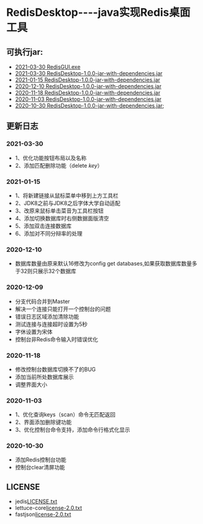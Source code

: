 # RedisDesktop----java实现Redis桌面工具

## 可执行jar:
* [2021-03-30 RedisGUI.exe](https://github.com/zhangsan0415/RedisDesktop/releases/download/20200330/RedisGUI.exe)
* [2021-03-30 RedisDesktop-1.0.0-jar-with-dependencies.jar](https://github.com/zhangsan0415/RedisDesktop/releases/download/20200330/RedisDesktop-1.0.0-jar-with-dependencies.jar)
* [2021-01-15 RedisDesktop-1.0.0-jar-with-dependencies.jar](https://github.com/zhangsan0415/RedisDesktop/releases/download/20210115/RedisDesktop-1.0.0-jar-with-dependencies.jar)
* [2020-12-10 RedisDesktop-1.0.0-jar-with-dependencies.jar](https://github.com/zhangsan0415/RedisDesktop/releases/download/ZSLREDISGUI-20201210/RedisDesktop-1.0.0-jar-with-dependencies.jar)
* [2020-11-18 RedisDesktop-1.0.0-jar-with-dependencies.jar](https://github.com/zhangsan0415/RedisDesktop/releases/download/20201118/RedisDesktop-1.0.0-jar-with-dependencies.jar)
* [2020-11-03 RedisDesktop-1.0.0-jar-with-dependencies.jar](https://github.com/zhangsan0415/RedisDesktop/releases/download/untagged-98a8096d55f1439893b9/RedisDesktop-1.0.0-jar-with-dependencies.jar)
* [2020-10-30 RedisDesktop-1.0.0-jar-with-dependencies.jar](https://github.com/zhangsan0415/RedisDesktop/releases/download/RedisDestktop/RedisDesktop-1.0.0-jar-with-dependencies.jar);

## 更新日志
### 2021-03-30
*   1、优化功能按钮布局以及名称
*   2、添加匹配删除功能（delete *key*）

### 2021-01-15
*   1、将新建链接从鼠标菜单中移到上方工具栏
*   2、JDK8之前与JDK8之后字体大学自动适配
*   3、改原来鼠标单击菜音为工具栏按钮
*   4、添加切换数据库时右侧数据面版清空
*   5、添加双击连接数据库
*   6、添加对不同分辩率的处理

### 2020-12-10
*   数据库数量由原来默认16修改为config get databases,如果获取数据库数量多于32则只展示32个数据库

### 2020-12-09
*   分支代码合并到Master
*   解决一个连接只能打开一个控制台的问题
*   错误日志区域添加清除功能
*   测试连接与连接超时设置为5秒
*   字休设置为宋体
*   控制台非Redis命令输入时错误优化

### 2020-11-18
*	修改控制台数据库切换不了的BUG
*	添加当前所处数据库展示
*	调整界面大小

### 2020-11-03
*	1、优化查询keys（scan）命令无匹配返回
*	2、界面添加删除键功能
*	3、优化控制台命令支持，添加命令行格式化显示

### 2020-10-30
* 添加Redis控制台功能
* 控制台clear清屏功能

## LICENSE
* jedis[LICENSE.txt](https://raw.githubusercontent.com/redis/jedis/master/LICENSE.txt)
* lettuce-core[license-2.0.txt](https://www.apache.org/licenses/LICENSE-2.0.txt)
* fastjson[license-2.0.txt](https://www.apache.org/licenses/LICENSE-2.0.txt)
